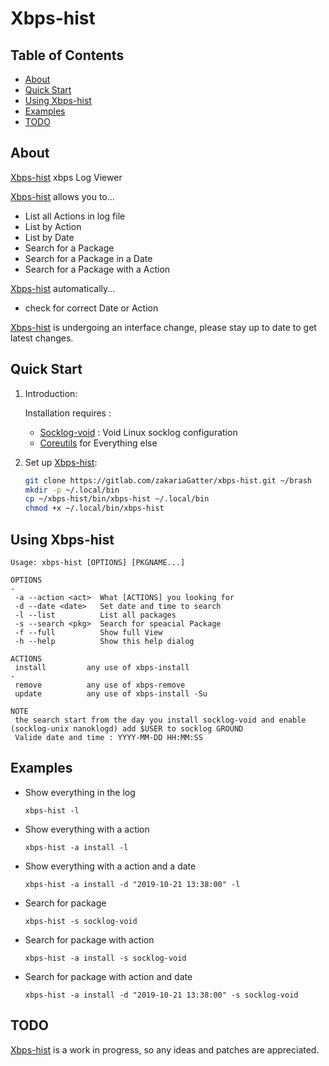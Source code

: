 # Xbps-hist

## Table of Contents

- [About](#about)
- [Quick Start](#quick-start)
- [Using Xbps-hist](#using-zshing)
- [Examples](#examples)
- [TODO](#todo)

## About


[Xbps-hist] xbps Log Viewer

[Xbps-hist] allows you to...

* List all Actions in log file
* List by Action
* List by Date
* Search for a Package
* Search for a Package in a Date
* Search for a Package with a Action

[Xbps-hist] automatically...

* check for correct Date or Action

[Xbps-hist] is undergoing an interface change, please stay up to date to get latest changes.

## Quick Start

1. Introduction:

   Installation requires :
	* [Socklog-void](https://github.com/voidlinux/socklog-void) : Void Linux socklog configuration
    * [Coreutils](https://www.gnu.org/software/coreutils) for Everything else

2. Set up [Xbps-hist]:

	``` bash
	git clone https://gitlab.com/zakariaGatter/xbps-hist.git ~/brash
	mkdir -p ~/.local/bin
	cp ~/xbps-hist/bin/xbps-hist ~/.local/bin
	chmod +x ~/.local/bin/xbps-hist
	```

## Using Xbps-hist

```
Usage: xbps-hist [OPTIONS] [PKGNAME...]

OPTIONS                                                                                                                                    -
 -a --action <act>  What [ACTIONS] you looking for
 -d --date <date>   Set date and time to search
 -l --list          List all packages
 -s --search <pkg>  Search for speacial Package
 -f --full          Show full View
 -h --help          Show this help dialog

ACTIONS
 install         any use of xbps-install                                                                                                   -
 remove          any use of xbps-remove
 update          any use of xbps-install -Su

NOTE
 the search start from the day you install socklog-void and enable (socklog-unix nanoklogd) add $USER to socklog GROUND
 Valide date and time : YYYY-MM-DD HH:MM:SS
```

## Examples

* Show everything in the log

    `xbps-hist -l`

* Show everything with a action

    `xbps-hist -a install -l`

* Show everything with a action and a date

    `xbps-hist -a install -d "2019-10-21 13:38:00" -l`

* Search for package

    `xbps-hist -s socklog-void`

* Search for package with action

    `xbps-hist -a install -s socklog-void`

* Search for package with action and date

    `xbps-hist -a install -d "2019-10-21 13:38:00" -s socklog-void`

## TODO
[Xbps-hist] is a work in progress, so any ideas and patches are appreciated.

[Xbps-hist]:http://gitlab.com/zakariagatter/xbps-hist
